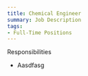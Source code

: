 ```yaml
---
title: Chemical Engineer
summary: Job Description
tags:
- Full-Time Positions
---
```

Responsibilities 
- Aasdfasg
